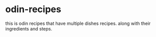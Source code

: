 # odin-recipes
this is odin recipes that have multiple dishes recipes. along with their ingredients and steps.
